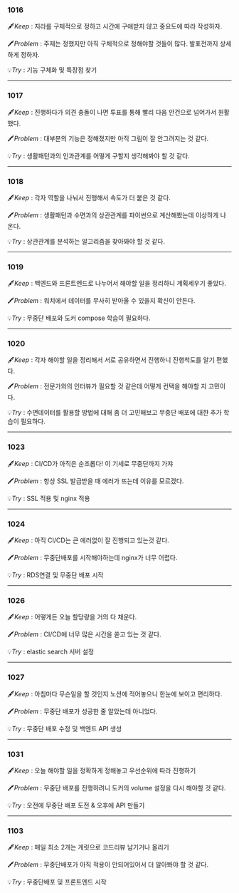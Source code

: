 ### 1016

🖋️*Keep* : 지라를 구체적으로 정하고 시간에 구애받지 않고 중요도에 따라 작성하자.

🖍️*Problem* : 주제는 정했지만 아직 구체적으로 정해야할 것들이 많다. 발표전까지 상세하게 정하자.

💡*Try* : 기능 구체화 및 특장점 찾기

---

### 1017

🖋️*Keep* : 진행하다가 의견 충돌이 나면 투표를 통해 빨리 다음 안건으로 넘어가서 원활했다.

🖍️*Problem* : 대부분의 기능은 정해졌지만 아직 그림이 잘 안그려지는 것 같다.

💡*Try* : 생활패턴과의 인과관계를 어떻게 구할지 생각해봐야 할 것 같다.

---

### 1018

🖋️*Keep* : 각자 역할을 나눠서 진행해서 속도가 더 붙은 것 같다.

🖍️*Problem* : 생활패턴과 수면과의 상관관계를 파이썬으로 계산해봤는데 이상하게 나온다.

💡*Try* : 상관관계를 분석하는 알고리즘을 찾아봐야 할 것 같다.

---

### 1019

🖋️*Keep* : 백엔드와 프론트엔드로 나누어서 해야할 일을 정리하니 계획세우기 좋았다.

🖍️*Problem* : 워치에서 데이터를 무사히 받아올 수 있을지 확신이 안든다.

💡*Try* : 무중단 배포와 도커 compose 학습이 필요하다.

---

### 1020

🖋️*Keep* : 각자 해야할 일을 정리해서 서로 공유하면서 진행하니 진행척도를 알기 편했다.

🖍️*Problem* : 전문가와의 인터뷰가 필요할 것 같은데 어떻게 컨택을 해야할 지 고민이다.

💡*Try* : 수면데이터를 활용할 방법에 대해 좀 더 고민해보고 무중단 배포에 대한 추가 학습이 필요하다.

---

### 1023

🖋️*Keep* : CI/CD가 아직은 순조롭다! 이 기세로 무중단까지 가쟈

🖍️*Problem* : 항상 SSL 발급받을 때 에러가 뜨는데 이유를 모르겠다.

💡*Try* : SSL 적용 및 nginx 적용

---

### 1024

🖋️*Keep* : 아직 CI/CD는 큰 에러없이 잘 진행되고 있는것 같다.

🖍️*Problem* : 무중단배포를 시작해야하는데 nginx가 너무 어렵다.

💡*Try* : RDS연결 및 무중단 배포 시작

---

### 1026

🖋️*Keep* : 어떻게든 오늘 할당량을 거의 다 채운다.

🖍️*Problem* : CI/CD에 너무 많은 시간을 쏟고 있는 것 같다.

💡*Try* : elastic search 서버 설정

---

### 1027

🖋️*Keep* : 아침마다 무슨일을 할 것인지 노션에 적어놓으니 한눈에 보이고 편리하다.

🖍️*Problem* : 무중단 배포가 성공한 줄 알았는데 아니었다.

💡*Try* : 무중단 배포 수정 및 백엔드 API 생성

---

### 1031

🖋️*Keep* : 오늘 해야할 일을 정확하게 정해놓고 우선순위에 따라 진행하기

🖍️*Problem* : 무중단 배포를 진행하려니 도커의 volume 설정을 다시 해야할 것 같다.

💡*Try* : 오전에 무중단 배포 도전 & 오후에 API 만들기

---

### 1103

🖋️*Keep* : 매일 최소 2개는 게릿으로 코드리뷰 남기거나 올리기

🖍️*Problem* : 무중단배포가 아직 적용이 안되어있어서 더 알아봐야 할 것 같다.

💡*Try* : 무중단배포 및 프론트엔드 시작
